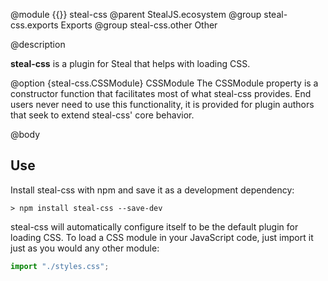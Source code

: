 @module {{}} steal-css
@parent StealJS.ecosystem
@group steal-css.exports Exports
@group steal-css.other Other

@description

**steal-css** is a plugin for Steal that helps with loading CSS.

@option {steal-css.CSSModule} CSSModule The CSSModule property is a constructor function that facilitates most of what steal-css provides. End users never need to use this functionality, it is provided for plugin authors that seek to extend steal-css' core behavior.

@body

## Use

Install steal-css with npm and save it as a development dependency:

```
> npm install steal-css --save-dev
```

steal-css will automatically configure itself to be the default plugin for loading CSS. To load a CSS module in your JavaScript code, just import it just as you would any other module:

```js
import "./styles.css";
```
